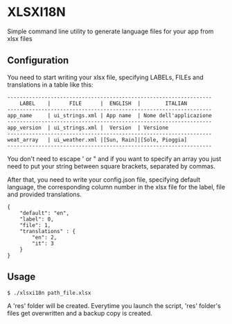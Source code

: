 XLSXI18N
========
Simple command line utility to generate language files for your app from xlsx files

Configuration
-------------
You need to start writing your xlsx file, specifying LABELs, FILEs and translations in a table like this:
```
------------------------------------------------------------------
    LABEL    |      FILE      |  ENGLISH  |        ITALIAN 
------------------------------------------------------------------
app_name     | ui_strings.xml | App name  | Nome dell'applicazione
------------------------------------------------------------------
app_version  | ui_strings.xml |  Version  | Versione
------------------------------------------------------------------
weat_array   | ui_weather.xml |[Sun, Rain]|[Sole, Pioggia]
------------------------------------------------------------------
```
You don't need to escape ' or " and if you want to specify an array you just need to put your string between square brackets, separated by commas.

After that, you need to write your config.json file, specifying default language, the corresponding column number in the xlsx file for the label, file and provided translations.
```
{
    "default": "en",
    "label": 0,
    "file": 1,
    "translations" : {
        "en": 2,
        "it": 3
    }
}
```
Usage
-----
```
$ ./xlsxi18n path_file.xlsx
```
A 'res' folder will be created. Everytime you launch the script, 'res' folder's files 
get overwritten and a backup copy is created.